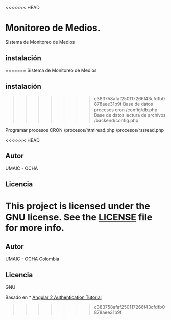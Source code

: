 <<<<<<< HEAD
# Monitoreo de Medios.

Sistema de Monitoreo de Medios

## instalación 
=======
Sistema de Monitoreo de Medios

## instalación 

>>>>>>> c383758afaf250117266f43cfdfb0878aee31b9f
Base de datos procesos cron
/config/db.php
Base de datos lectura de archivos
/backend/config.php

Programar procesos CRON
/procesos/htmlread.php
/procesos/rssread.php

<<<<<<< HEAD

## Autor

UMAIC - OCHA

## Licencia

This project is licensed under the GNU license. See the [LICENSE](LICENSE) file for more info.
=======
## Autor

UMAIC - OCHA Colombia

## Licencia

GNU

Basado en * [Angular 2 Authentication Tutorial](https://auth0.com/blog/angular-2-authentication/)
>>>>>>> c383758afaf250117266f43cfdfb0878aee31b9f

